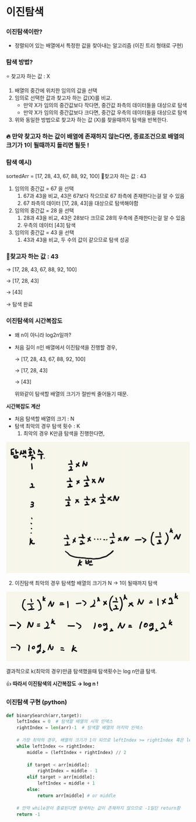 # 이진탐색

### 이진탐색이란?

- 정렬되어 있는 배열에서 특정한 값을 찾아내는 알고리즘 (이진 트리 형태로 구현)

### 탐색 방법?

⭐ 찾고자 하는 값 : X

1. 배열의 중간에 위치한 임의의 값을 선택
2. 임의로 선택한 값과 찾고자 하는 값(X)를 비교.
    - 만약 X가 임의의 중간값보다 작다면, 중간값 좌측의 데이터들을 대상으로 탐색
    - 만약 X가 임의의 중간값보다 크다면, 중간값 우측의 데이터들을 대상으로 탐색
3. 위와 동일한 방법으로 찾고자 하는 값 (X)를 찾을때까지 탐색을 반복한다.

### 🔥 만약 찾고자 하는 값이 배열에 존재하지 않는다면, 종료조건으로 배열의 크기가 1이 될때까지 돌리면 될듯 !

### 탐색 예시)

sortedArr = [17, 28, 43, 67, 88, 92, 100]    🍁찾고자 하는  값 : 43

1. 임의의 중간값 = 67 을 선택
    1. 67과 43을 비교,  43은 67보다 작으므로 67 좌측에 존재한다는걸 알 수 있음
    2. 67 좌측의 데이터 [17, 28, 43]을 대상으로 탐색해야함
2. 임의의 중간값 = 28 을 선택
    1. 28과 43을 비교, 43은 28보다 크므로 28의 우측에 존재한다는걸 알 수 있음
    2. 우측의 데이터 [43] 탐색
3. 임의의 중간값 = 43 을 선택
    1. 43과 43을 비교, 두 수의 값이 같으므로 탐색 성공

### 🍁찾고자 하는  값 : 43

→ [17, 28, 43, 67, 88, 92, 100]

→ [17, 28, 43]

→ [43]

→ 탐색 완료

### 이진탐색의 시간복잡도

- 왜 n이 아니라 log2n일까?
- 처음 길이 n인 배열에서 이진탐색을 진행할 경우,

    → [17, 28, 43, 67, 88, 92, 100]

    → [17, 28, 43]

    → [43]

    위와같이 탐색할 배열의 크기가 절반씩 줄어들기 때문.

**시간복잡도 계산**

- 처음 탐색할 배열의 크기 : N
- 탐색 최악의 경우 탐색 횟수 : K
    1. 최악의 경우 K만큼 탐색을 진행한다면,

![%E1%84%8B%E1%85%B5%E1%84%8C%E1%85%B5%E1%86%AB%E1%84%90%E1%85%A1%E1%86%B7%E1%84%89%E1%85%A2%E1%86%A8%2047ca9a4bdb374afdaf940e0950bf19fb/_2021-05-07__4.30.34.png](%E1%84%8B%E1%85%B5%E1%84%8C%E1%85%B5%E1%86%AB%E1%84%90%E1%85%A1%E1%86%B7%E1%84%89%E1%85%A2%E1%86%A8%2047ca9a4bdb374afdaf940e0950bf19fb/_2021-05-07__4.30.34.png)

2. 이진탐색 최악의 경우 탐색할 배열의 크기가 N → 1이 될때까지 탐색

![%E1%84%8B%E1%85%B5%E1%84%8C%E1%85%B5%E1%86%AB%E1%84%90%E1%85%A1%E1%86%B7%E1%84%89%E1%85%A2%E1%86%A8%2047ca9a4bdb374afdaf940e0950bf19fb/_2021-05-07__4.32.55.png](%E1%84%8B%E1%85%B5%E1%84%8C%E1%85%B5%E1%86%AB%E1%84%90%E1%85%A1%E1%86%B7%E1%84%89%E1%85%A2%E1%86%A8%2047ca9a4bdb374afdaf940e0950bf19fb/_2021-05-07__4.32.55.png)

결과적으로 k(최악의 경우)만큼 탐색했을때 탐색횟수는 log n만큼 탐색.

👍 **따라서 이진탐색의 시간복잡도 → log n !**

### 이진탐색 구현 (python)

```python
def binarySearch(arr,target):
    leftIndex = 0  # 탐색할 배열의 시작 인덱스
    rightIndex = len(arr)-1  # 탐색할 배열의 마지막 인덱스

    # 가장 최악의 경우, 배열의 크기가 1이 되므로 leftIndex >= rightIndex 혹은 leftIndex == rightIndex가 종료조건
    while leftIndex <= rightIndex:
        middle = (leftIndex + rightIndex) // 2

        if target < arr[middle]:
            rightIndex = middle - 1
        elif target > arr[middle]:
            leftIndex = middle + 1
        else:
            return arr[middle] # or middle

    # 만약 while문이 종료된다면 탐색하는 값이 존재하지 않으므로 -1일단 return함
    return -1
```
